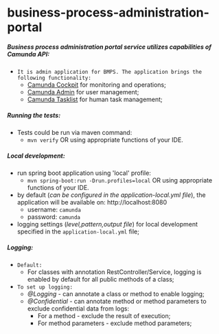 # business-process-administration-portal

##### Business process administration portal service utilizes capabilities of Camunda API:

* `It is admin application for BMPS. The application brings the following functionality:`
    * [Camunda Cockpit](https://docs.camunda.org/manual/latest/webapps/cockpit/) for monitoring and operations; 
    * [Camunda Admin](https://docs.camunda.org/manual/latest/webapps/admin/) for user management;
    * [Camunda Tasklist](https://docs.camunda.org/manual/latest/webapps/tasklist/) for human task management;

##### Running the tests:

* Tests could be run via maven command:
    * `mvn verify` OR using appropriate functions of your IDE.

##### Local development:

* run spring boot application using 'local' profile:
  * `mvn spring-boot:run -Drun.profiles=local` OR using appropriate functions of your IDE.
* by default (*can be configured in the application-local.yml file*), the application will be available on:  http://localhost:8080
  * username: `camunda`
  * password: `camunda`
* logging settings (*level,pattern,output file*) for local development specified in the `application-local.yml` file;
  
##### Logging:

* `Default:`
  * For classes with annotation RestController/Service, logging is enabled by default for all public methods of a class;
* `To set up logging:`
  * *@Logging* - can annotate a class or method to enable logging;
  * *@Confidential* - can annotate method or method parameters to exclude confidential data from logs:
    - For a method - exclude the result of execution;
    - For method parameters - exclude method parameters;
